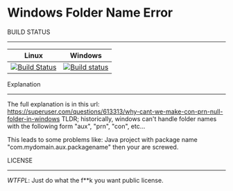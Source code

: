 Windows Folder Name Error
=========================
BUILD STATUS
____________

| Linux  | Windows |
| ------------- | ------------- |
| [![Build Status](https://travis-ci.org/mercuriete/windows-folder-error.svg?branch=master)](https://travis-ci.org/mercuriete/windows-folder-error)  | [![Build status](https://ci.appveyor.com/api/projects/status/y27b2f3idgc8qm2j?svg=true)](https://ci.appveyor.com/project/mercuriete/windows-folder-error) |

Explanation
___________

The full explanation is in this url:
https://superuser.com/questions/613313/why-cant-we-make-con-prn-null-folder-in-windows
TLDR; historically, windows can't handle folder names with the following form "aux", "prn", "con", etc...

This leads to some problems like:
Java project with package name "com.mydomain.aux.packagename" then your are screwed.

LICENSE
_______

_WTFPL_: Just do what the f**k you want public license.

